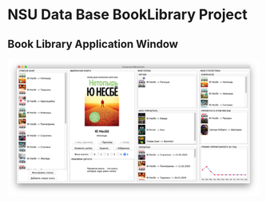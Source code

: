 # NSU Data Base BookLibrary Project

## Book Library Application Window
![Image alt](https://github.com/beryanow/data_base_booklibrary_project/blob/master/img/BookLibraryWindow.png)

